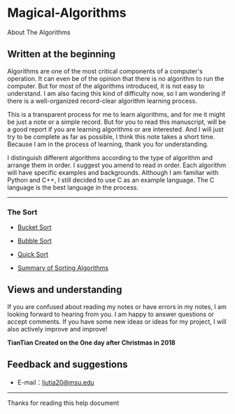 # Magical-Algorithms
About The Algorithms

## Written at the beginning

Algorithms are one of the most critical components of a computer's operation. It can even be of the opinion that there is no algorithm to run the computer. But for most of the algorithms introduced, it is not easy to understand. I am also facing this kind of difficulty now, so I am wondering if there is a well-organized record-clear algorithm learning process.

This is a transparent process for me to learn algorithms, and for me it might be just a note or a simple record. But for you to read this manuscript, will be a good report if you are learning algorithms or are interested. And I will just try to be complete as far as possible, I think this note takes a short time. Because I am in the process of learning, thank you for understanding.

I distinguish different algorithms according to the type of algorithm and arrange them in order. I suggest you amend to read in order. Each algorithm will have specific examples and backgrounds. Although I am familiar with Python and C++, I still decided to use C as an example language. The C language is the best language in the process.

-----

### The Sort
- [Bucket Sort](https://github.com/liutiantian233/Magical-Algorithms/blob/master/Sort/Bucket%20Sort/Bucket%20Sort.md)

- [Bubble Sort](https://github.com/liutiantian233/Magical-Algorithms/blob/master/Sort/Bubble%20Sort/Bubble%20Sort.md)

- [Quick Sort](https://github.com/liutiantian233/Magical-Algorithms/blob/master/Sort/Quick%20Sort/Quick%20Sort.md)

- [Summary of Sorting Algorithms](https://github.com/liutiantian233/Magical-Algorithms/blob/master/Sort/Summary%20of%20Sorting%20Algorithms/Summary%20of%20Sorting%20Algorithms.md)

## Views and understanding

If you are confused about reading my notes or have errors in my notes, I am looking forward to hearing from you. I am happy to answer questions or accept comments. If you have some new ideas or ideas for my project, I will also actively improve and improve!

**TianTian Created on the One day after Christmas in 2018**

## Feedback and suggestions
- E-mail：<liutia20@msu.edu>

---------
Thanks for reading this help document
